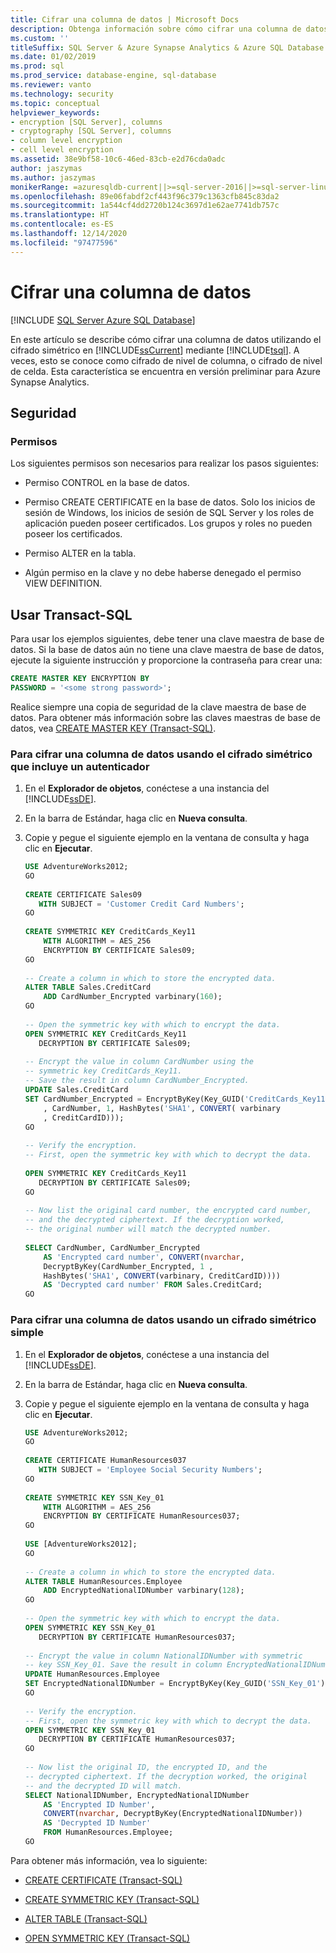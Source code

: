 ```yaml
---
title: Cifrar una columna de datos | Microsoft Docs
description: Obtenga información sobre cómo cifrar una columna de datos mediante el cifrado simétrico en SQL Server con Transact-SQL, que a veces se conoce como cifrado de nivel de columna o de nivel de celda.
ms.custom: ''
titleSuffix: SQL Server & Azure Synapse Analytics & Azure SQL Database & SQL Managed Instance
ms.date: 01/02/2019
ms.prod: sql
ms.prod_service: database-engine, sql-database
ms.reviewer: vanto
ms.technology: security
ms.topic: conceptual
helpviewer_keywords:
- encryption [SQL Server], columns
- cryptography [SQL Server], columns
- column level encryption
- cell level encryption
ms.assetid: 38e9bf58-10c6-46ed-83cb-e2d76cda0adc
author: jaszymas
ms.author: jaszymas
monikerRange: =azuresqldb-current||>=sql-server-2016||>=sql-server-linux-2017||=azuresqldb-mi-current||=azure-sqldw-latest
ms.openlocfilehash: 89e06fabdf2cf443f96c379c1363cfb845c83da2
ms.sourcegitcommit: 1a544cf4dd2720b124c3697d1e62ae7741db757c
ms.translationtype: HT
ms.contentlocale: es-ES
ms.lasthandoff: 12/14/2020
ms.locfileid: "97477596"
---
```

# <a name="encrypt-a-column-of-data"></a>Cifrar una columna de datos

[!INCLUDE [SQL Server Azure SQL Database](../../../includes/applies-to-version/sql-asdb-asdbmi-asa.md)]  

  En este artículo se describe cómo cifrar una columna de datos utilizando el cifrado simétrico en [!INCLUDE[ssCurrent](../../../includes/sscurrent-md.md)] mediante [!INCLUDE[tsql](../../../includes/tsql-md.md)]. A veces, esto se conoce como cifrado de nivel de columna, o cifrado de nivel de celda. Esta característica se encuentra en versión preliminar para Azure Synapse Analytics.

## <a name="security"></a>Seguridad  
  
### <a name="permissions"></a>Permisos  
 Los siguientes permisos son necesarios para realizar los pasos siguientes:  
  
- Permiso CONTROL en la base de datos.  
  
- Permiso CREATE CERTIFICATE en la base de datos. Solo los inicios de sesión de Windows, los inicios de sesión de SQL Server y los roles de aplicación pueden poseer certificados. Los grupos y roles no pueden poseer los certificados.  
  
- Permiso ALTER en la tabla.  
  
- Algún permiso en la clave y no debe haberse denegado el permiso VIEW DEFINITION.  
  
## <a name="using-transact-sql"></a>Usar Transact-SQL  

Para usar los ejemplos siguientes, debe tener una clave maestra de base de datos. Si la base de datos aún no tiene una clave maestra de base de datos, ejecute la siguiente instrucción y proporcione la contraseña para crear una:

```sql  
CREATE MASTER KEY ENCRYPTION BY   
PASSWORD = '<some strong password>';  
```  

Realice siempre una copia de seguridad de la clave maestra de base de datos. Para obtener más información sobre las claves maestras de base de datos, vea [CREATE MASTER KEY &#40;Transact-SQL&#41;](../../../t-sql/statements/create-master-key-transact-sql.md).

### <a name="to-encrypt-a-column-of-data-using-symmetric-encryption-that-includes-an-authenticator"></a>Para cifrar una columna de datos usando el cifrado simétrico que incluye un autenticador  
  
1. En el **Explorador de objetos**, conéctese a una instancia del [!INCLUDE[ssDE](../../../includes/ssde-md.md)].  
  
2. En la barra de Estándar, haga clic en **Nueva consulta**.  
  
3. Copie y pegue el siguiente ejemplo en la ventana de consulta y haga clic en **Ejecutar**.  

    ```sql
    USE AdventureWorks2012;  
    GO  
  
    CREATE CERTIFICATE Sales09  
       WITH SUBJECT = 'Customer Credit Card Numbers';  
    GO  
  
    CREATE SYMMETRIC KEY CreditCards_Key11  
        WITH ALGORITHM = AES_256  
        ENCRYPTION BY CERTIFICATE Sales09;  
    GO  
  
    -- Create a column in which to store the encrypted data.  
    ALTER TABLE Sales.CreditCard   
        ADD CardNumber_Encrypted varbinary(160);   
    GO  
  
    -- Open the symmetric key with which to encrypt the data.  
    OPEN SYMMETRIC KEY CreditCards_Key11  
       DECRYPTION BY CERTIFICATE Sales09;  
  
    -- Encrypt the value in column CardNumber using the  
    -- symmetric key CreditCards_Key11.  
    -- Save the result in column CardNumber_Encrypted.    
    UPDATE Sales.CreditCard  
    SET CardNumber_Encrypted = EncryptByKey(Key_GUID('CreditCards_Key11')  
        , CardNumber, 1, HashBytes('SHA1', CONVERT( varbinary  
        , CreditCardID)));  
    GO  
  
    -- Verify the encryption.  
    -- First, open the symmetric key with which to decrypt the data.  
  
    OPEN SYMMETRIC KEY CreditCards_Key11  
       DECRYPTION BY CERTIFICATE Sales09;  
    GO  
  
    -- Now list the original card number, the encrypted card number,  
    -- and the decrypted ciphertext. If the decryption worked,  
    -- the original number will match the decrypted number.  
  
    SELECT CardNumber, CardNumber_Encrypted   
        AS 'Encrypted card number', CONVERT(nvarchar,  
        DecryptByKey(CardNumber_Encrypted, 1 ,   
        HashBytes('SHA1', CONVERT(varbinary, CreditCardID))))  
        AS 'Decrypted card number' FROM Sales.CreditCard;  
    GO  
    ```  
  
### <a name="to-encrypt-a-column-of-data-using-a-simple-symmetric-encryption"></a>Para cifrar una columna de datos usando un cifrado simétrico simple  
  
1. En el **Explorador de objetos**, conéctese a una instancia del [!INCLUDE[ssDE](../../../includes/ssde-md.md)].  
  
2. En la barra de Estándar, haga clic en **Nueva consulta**.  
  
3. Copie y pegue el siguiente ejemplo en la ventana de consulta y haga clic en **Ejecutar**.  
  
    ```sql
    USE AdventureWorks2012;  
    GO  
  
    CREATE CERTIFICATE HumanResources037  
       WITH SUBJECT = 'Employee Social Security Numbers';  
    GO  
  
    CREATE SYMMETRIC KEY SSN_Key_01  
        WITH ALGORITHM = AES_256  
        ENCRYPTION BY CERTIFICATE HumanResources037;  
    GO  
  
    USE [AdventureWorks2012];  
    GO  
  
    -- Create a column in which to store the encrypted data.  
    ALTER TABLE HumanResources.Employee  
        ADD EncryptedNationalIDNumber varbinary(128);   
    GO  
  
    -- Open the symmetric key with which to encrypt the data.  
    OPEN SYMMETRIC KEY SSN_Key_01  
       DECRYPTION BY CERTIFICATE HumanResources037;  
  
    -- Encrypt the value in column NationalIDNumber with symmetric   
    -- key SSN_Key_01. Save the result in column EncryptedNationalIDNumber.  
    UPDATE HumanResources.Employee  
    SET EncryptedNationalIDNumber = EncryptByKey(Key_GUID('SSN_Key_01'), NationalIDNumber);  
    GO  
  
    -- Verify the encryption.  
    -- First, open the symmetric key with which to decrypt the data.  
    OPEN SYMMETRIC KEY SSN_Key_01  
       DECRYPTION BY CERTIFICATE HumanResources037;  
    GO  
  
    -- Now list the original ID, the encrypted ID, and the   
    -- decrypted ciphertext. If the decryption worked, the original  
    -- and the decrypted ID will match.  
    SELECT NationalIDNumber, EncryptedNationalIDNumber   
        AS 'Encrypted ID Number',  
        CONVERT(nvarchar, DecryptByKey(EncryptedNationalIDNumber))   
        AS 'Decrypted ID Number'  
        FROM HumanResources.Employee;  
    GO  
    ```  
  
 Para obtener más información, vea lo siguiente:  
  
-   [CREATE CERTIFICATE &#40;Transact-SQL&#41;](../../../t-sql/statements/create-certificate-transact-sql.md)  
  
-   [CREATE SYMMETRIC KEY &#40;Transact-SQL&#41;](../../../t-sql/statements/create-symmetric-key-transact-sql.md)  
  
-   [ALTER TABLE &#40;Transact-SQL&#41;](../../../t-sql/statements/alter-table-transact-sql.md)  
  
-   [OPEN SYMMETRIC KEY &#40;Transact-SQL&#41;](../../../t-sql/statements/open-symmetric-key-transact-sql.md)  

